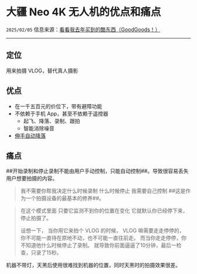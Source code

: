 # 大疆 Neo 4K 无人机的优点和痛点

``2025/02/05``
信息来源：[看看我去年买到的酷东西（GoodGoods！）](https://www.bilibili.com/video/BV1NVcbeDEot/)

- - -

## 定位

用来拍摄 VLOG，替代真人摄影

## 优点

- 在一千五百元的价位下，带有避障功能
- 不依赖于手机 App，甚至不依赖于遥控器
  - 起飞、降落、录制、跟拍
  - 智能消除噪音
- [伸手自动降落](https://www.bilibili.com/video/BV1NVcbeDEot?t=960.7)

## 痛点

##开始录制和停止录制不能由用户手动控制，只能自动控制##。导致很容易丢失用户想要拍摄的内容。

> 我不需要你帮我决定什么时候录制
> 什么时候停止
> 我需要自己控制
> ##这是作为一个拍摄设备的最基本的修养##。

> 在这个模式里面
> 只要它监测不到你的位置在变化
> 它就默认你已经停下来，停止拍摄了。
> 
> 设想一下，
> 当你用它来拍个 VLOG 的时候，
> VLOG 嘛需要走走停停的，
> 你不可能一直待在原地不动，也不可能一直往前走。
> 而当你走走停停，你不知道他什么时候停止了录制。
> 就导致你前面逼逼了10分钟，最后一检查，只录了15秒。

机器不带灯，天黑后使用很难找到机器的位置，同时天黑时的拍摄效果很差。
